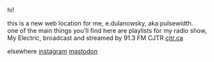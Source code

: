 

hi!

this is a new web location for me, e.dulanowsky, aka pulsewidth.  
one of the main things you'll find here are playlists for my radio show,  
My Electric, broadcast and streamed by 91.3 FM CJTR [cjtr.ca](https://cjtr.ca)

elsewhere
[instagram](https://www.instagram.com/pulsewidth_/)
[mastodon](https://mstdn.ca/@pulsewidth) 
